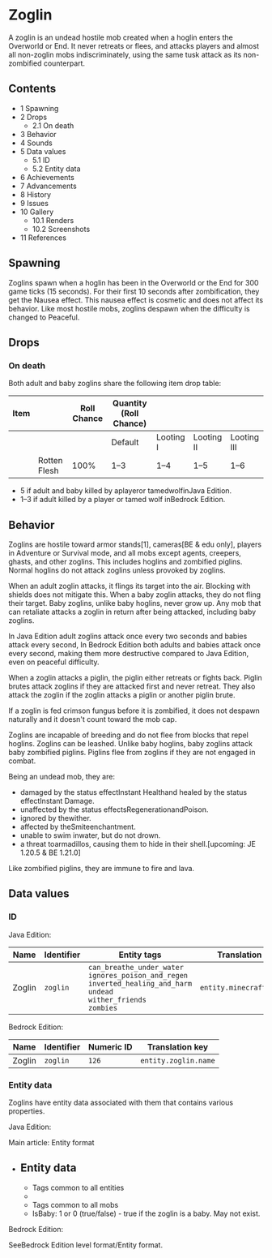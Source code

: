 # Zoglin
A zoglin is an undead hostile mob created when a hoglin enters the Overworld or End. It never retreats or flees, and attacks players and almost all non-zoglin mobs indiscriminately, using the same tusk attack as its non-zombified counterpart.

## Contents
- 1 Spawning
- 2 Drops
	- 2.1 On death
- 3 Behavior
- 4 Sounds
- 5 Data values
	- 5.1 ID
	- 5.2 Entity data
- 6 Achievements
- 7 Advancements
- 8 History
- 9 Issues
- 10 Gallery
	- 10.1 Renders
	- 10.2 Screenshots
- 11 References

## Spawning
Zoglins spawn when a hoglin has been in the Overworld or the End for 300 game ticks (15 seconds). For their first 10 seconds after zombification, they get the  Nausea effect. This nausea effect is cosmetic and does not affect its behavior.
Like most hostile mobs, zoglins despawn when the difficulty is changed to Peaceful.

## Drops
### On death
Both adult and baby zoglins share the following item drop table:

| Item |              | Roll Chance | Quantity (Roll Chance) |           |            |             |
|------|--------------|-------------|------------------------|-----------|------------|-------------|
|      |              |             | Default                | Looting I | Looting II | Looting III |
|      | Rotten Flesh | 100%        | 1–3                    | 1–4       | 1–5        | 1–6         |

- 5 if adult and baby killed by aplayeror tamedwolfinJava Edition.
- 1–3 if adult killed by a player or tamed wolf inBedrock Edition.

## Behavior
Zoglins are hostile toward armor stands[1], cameras‌[BE & edu  only], players in Adventure or Survival mode, and all mobs except agents, creepers, ghasts, and other zoglins. This includes hoglins and zombified piglins. Normal hoglins do not attack zoglins unless provoked by zoglins.

When an adult zoglin attacks, it flings its target into the air. Blocking with shields does not mitigate this. When a baby zoglin attacks, they do not fling their target. Baby zoglins, unlike baby hoglins, never grow up. Any mob that can retaliate attacks a zoglin in return after being attacked, including baby zoglins.

In Java Edition adult zoglins attack once every two seconds and babies attack every second, In Bedrock Edition both adults and babies attack once every second, making them more destructive compared to Java Edition, even on peaceful difficulty.

When a zoglin attacks a piglin, the piglin either retreats or fights back. Piglin brutes attack zoglins if they are attacked first and never retreat. They also attack the zoglin if the zoglin attacks a piglin or another piglin brute.

If a zoglin is fed crimson fungus before it is zombified, it does not despawn naturally and it doesn't count toward the mob cap.

Zoglins are incapable of breeding and do not flee from blocks that repel hoglins. Zoglins can be leashed. Unlike baby hoglins, baby zoglins attack baby zombified piglins. Piglins flee from zoglins if they are not engaged in combat.

Being an undead mob, they are: 

- damaged by the status effectInstant Healthand healed by the status effectInstant Damage.
- unaffected by the status effectsRegenerationandPoison.
- ignored by thewither.
- affected by theSmiteenchantment.
- unable to swim inwater, but do not drown.
- a threat toarmadillos, causing them to hide in their shell.‌[upcoming: JE 1.20.5 & BE 1.21.0]

Like zombified piglins, they are immune to fire and lava.

## Data values
### ID
Java Edition:

| Name   | Identifier | Entity tags                                                                                                                              | Translation key           |
|--------|------------|------------------------------------------------------------------------------------------------------------------------------------------|---------------------------|
| Zoglin | `zoglin`   | `can_breathe_under_water`<br/>`ignores_poison_and_regen`<br/>`inverted_healing_and_harm`<br/>`undead`<br/>`wither_friends`<br/>`zombies` | `entity.minecraft.zoglin` |

Bedrock Edition:

| Name   | Identifier | Numeric ID | Translation key      |
|--------|------------|------------|----------------------|
| Zoglin | `zoglin`   | `126`      | `entity.zoglin.name` |

### Entity data
Zoglins have entity data associated with them that contains various properties.

Java Edition:

Main article: Entity format
- Entity data
	- 
	- Tags common to all entities
	- 
	- Tags common to all mobs
	- IsBaby: 1 or 0 (true/false) - true if the zoglin is a baby. May not exist.

Bedrock Edition:

SeeBedrock Edition level format/Entity format.

